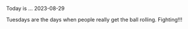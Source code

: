 Today is ...
2023-08-29

Tuesdays are the days when people really get the ball rolling. Fighting!!!
